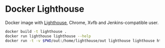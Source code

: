 # Docker Lighthouse

Docker image with [Lighthouse](https://developers.google.com/web/tools/lighthouse/), Chrome, Xvfb and Jenkins-compatible user.

```bash
docker build -t lighthouse .
docker run lighthouse lighthouse --help
docker run -t -v $PWD/out:/home/lighthouse/out lighthouse lighthouse https://google.com --output-path out/report.html --save-assets
```
